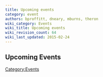 ```yaml
---
title: Upcoming events
category: event
authors: bproffitt, dneary, mburns, theron
wiki_category: Events
wiki_title: Upcoming events
wiki_revision_count: 64
wiki_last_updated: 2015-02-24
---
```


## Upcoming Events

<noinclude> <startfeed/> </noinclude>

<noinclude> <endfeed/>

</noinclude>

<Category:Events>
